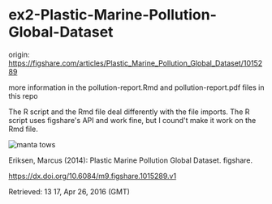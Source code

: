 # ex2-Plastic-Marine-Pollution-Global-Dataset

origin: https://figshare.com/articles/Plastic_Marine_Pollution_Global_Dataset/1015289

more information in the pollution-report.Rmd and pollution-report.pdf files in this repo

The R script and the Rmd file deal differently with the file imports. The R script uses figshare's API and work fine, but I cound't make it work on the Rmd file.

![manta tows](http://1.bp.blogspot.com/_ujZcUnkKqqk/TDZYLu3i_pI/AAAAAAAAAC0/8-kqK6xoOQs/s320/Manny+2.jpg)

Eriksen, Marcus (2014): Plastic Marine Pollution Global Dataset. figshare.

https://dx.doi.org/10.6084/m9.figshare.1015289.v1

Retrieved: 13 17, Apr 26, 2016 (GMT)

